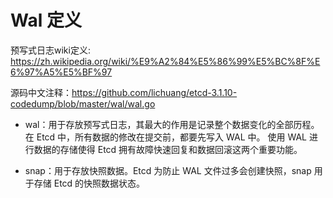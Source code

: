 

# Wal 定义
预写式日志wiki定义: https://zh.wikipedia.org/wiki/%E9%A2%84%E5%86%99%E5%BC%8F%E6%97%A5%E5%BF%97

源码中文注释：https://github.com/lichuang/etcd-3.1.10-codedump/blob/master/wal/wal.go



* wal：用于存放预写式日志，其最大的作用是记录整个数据变化的全部历程。在 Etcd 中，所有数据的修改在提交前，都要先写入 WAL 中。
使用 WAL 进行数据的存储使得 Etcd 拥有故障快速回复和数据回滚这两个重要功能。

* snap：用于存放快照数据。Etcd 为防止 WAL 文件过多会创建快照，snap 用于存储 Etcd 的快照数据状态。
